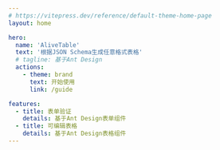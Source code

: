 ```yaml
---
# https://vitepress.dev/reference/default-theme-home-page
layout: home

hero:
  name: 'AliveTable'
  text: '根据JSON Schema生成任意格式表格'
  # tagline: 基于Ant Design
  actions:
    - theme: brand
      text: 开始使用
      link: /guide

features:
  - title: 表单验证
    details: 基于Ant Design表单组件
  - title: 可编辑表格
    details: 基于Ant Design表格组件
---
```

